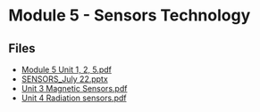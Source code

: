 # Module 5 - Sensors Technology

## Files

- [Module 5 Unit 1, 2, 5.pdf](Module%205%20Unit%201%2C%202%2C%205.pdf)
- [SENSORS_July 22.pptx](SENSORS_July%2022.pptx)
- [Unit 3 Magnetic Sensors.pdf](Unit%203%20Magnetic%20Sensors.pdf)
- [Unit 4 Radiation sensors.pdf](Unit%204%20Radiation%20sensors.pdf)
